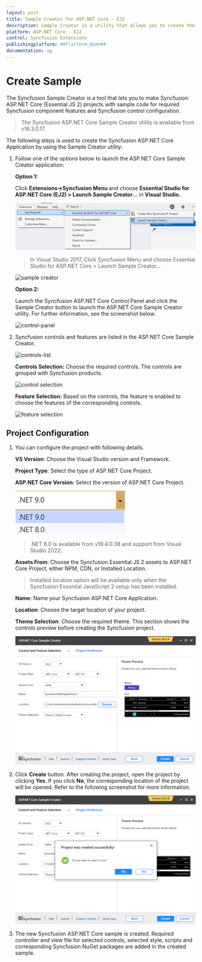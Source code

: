 ```yaml
---
layout: post
title: Sample Creator for ASP.NET Core - EJ2
description: Sample Creator is a utility that allows you to create the Syncfusion ASP.NET Core (Essential JS 2) Projects with required Syncfusion controls
platform: ASP.NET Core - EJ2
control: Syncfusion Extensions
publishingplatform: ##Platform_Name##
documentation: ug
---
```


# Create Sample

The Syncfusion Sample Creator is a tool that lets you to make Syncfusion ASP.NET Core (Essential JS 2) projects with sample code for required Syncfusion component features and Syncfusion control configuration.

> The Syncfusion ASP.NET Core Sample Creator utility is available from v16.3.0.17.

The following steps is used to create the Syncfusion ASP.NET Core Application by using the Sample Creator utility:

1. Follow one of the options below to launch the ASP.NET Core  Sample Creator application:

    **Option 1:**

    Click **Extensions->Syncfusion Menu** and choose **Essential Studio for ASP.NET Core (EJ2) > Launch Sample Creator…** in **Visual Studio.**

    ![sample creator](images/sample-creator_latest.png)

    > In Visual Studio 2017, Click Syncfusion Menu and choose Essential Studio for ASP.NET Core > Launch Sample Creator…

    ![sample creator](images/sample-creator.png)

    **Option 2:**

    Launch the Syncfusion ASP.NET Core Control Panel and click the Sample Creator button to launch the ASP.NET Core Sample Creator utility. For further information, see the screenshot below.

    ![control-panel](images/sample-creator-control-panel.png)

2. Syncfusion controls and features are listed in the ASP.NET Core Sample Creator.

    ![controls-list](images/controls-list.png)

    **Controls Selection:** Choose the required controls. The controls are grouped with Syncfusion products.

    ![control selection](images/controls-selection.png)

    **Feature Selection:** Based on the controls, the feature is enabled to choose the features of the corresponding controls.

    ![feature selection](images/feature-selection.png)

## Project Configuration

1. You can configure the project with following details.

    **VS Version**: Choose the Visual Studio version and Framework.

    **Project Type**: Select the type of ASP.NET Core Project.

    **ASP.NET Core Version**: Select the version of ASP.NET Core Project.

    ![aspnet core version](images/Aspnet-core-version.png)

    > .NET 6.0 is available from v19.4.0.38 and support from Visual Studio 2022.

    **Assets From**: Choose the Syncfusion Essential JS 2 assets to ASP.NET Core Project, either NPM, CDN, or Installed Location.

    > Installed location option will be available only when the Syncfusion Essential JavaScript 2 setup has been installed.

    **Name**: Name your Syncfusion ASP.NET Core Application.

    **Location**: Choose the target location of your project.

    **Theme Selection**: Choose the required theme. This section shows the controls preview before creating the Syncfusion project.

    ![theme selection](images/theme-selection.png)

2. Click **Create** button. After creating the project, open the project by clicking **Yes**. If you click **No**, the corresponding location of the project will be opened. Refer to the following screenshot for more information.

    ![create](images/create-button.png)

3. The new Syncfusion ASP.NET Core sample is created. Required controller and view file for selected controls, selected style, scripts and corresponding Syncfusion NuGet packages are added in the created sample.